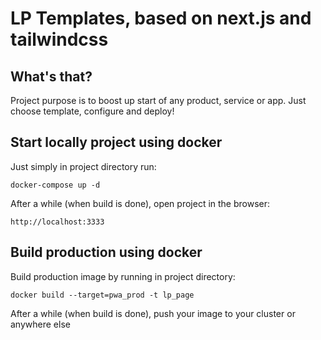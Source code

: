 # LP Templates, based on next.js and tailwindcss

## What's that?

Project purpose is to boost up start of any product, service or app. Just choose template, configure and deploy!

## Start locally project using docker

Just simply in project directory run:
```
docker-compose up -d
```
After a while (when build is done), open project in the browser:
```
http://localhost:3333
```

## Build production using docker
Build production image by running in project directory:
```
docker build --target=pwa_prod -t lp_page
```
After a while (when build is done), push your image to your cluster or anywhere else